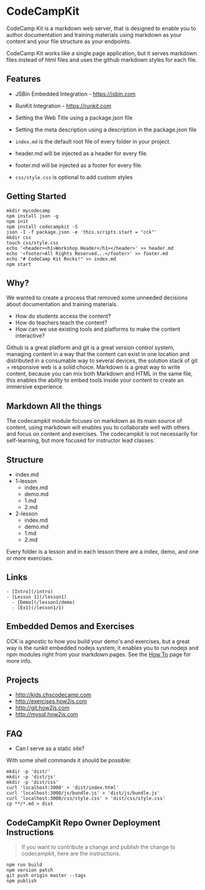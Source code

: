 # CodeCampKit

CodeCamp Kit is a markdown web server, that is designed to enable you to author documentation and training materials using markdown as your content and your file structure as your endpoints.

CodeCamp Kit works like a single page application, but it serves markdown files instead of html files and uses the github markdown styles for each file.

## Features

* JSBin Embedded Integration - https://jsbin.com
* RunKit Integration - https://runkit.com

* Setting the Web Title using a package.json file
* Setting the meta description using a description in the package.json file
* `index.md` is the default root file of every folder in your project.
* header.md will be injected as a header for every file.
* footer.md will be injected as a footer for every file.
* `css/style.css` is optional to add custom styles


## Getting Started

```
mkdir mycodecamp
npm install json -g
npm init
npm install codecampkit -S
json -I -f package.json -e 'this.scripts.start = "cck"'
mkdir css
touch css/style.css
echo '<header><h1>Workshop Header</h1></header>' >> header.md
echo '<footer>All Rights Reserved...</footer>' >> footer.md
echo "# CodeCamp Kit Rocks!" >> index.md
npm start
```

## Why?

We wanted to create a process that removed some unneeded decisions about documentation and training materials.

- How do students access the content?
- How do teachers teach the content?
- How can we use existing tools and platforms to make the content interactive?

Github is a great platform and git is a great version control system, managing content in a way that the content can exist in one location and distributed in a consumable way to several devices, the solution stack of git + responsive web is a solid choice. Markdown is a great way to write content, because you can mix both Markdown and HTML in the same file, this enables the ability to embed tools inside your content to create an immersive experience.

## Markdown All the things

The codecampkit module focuses on markdown as its main source of content, using markdown will enables you to collaborate well with others and focus on content and exercises.  The codecampkit is not necessarily for self-learning, but more focused for instructor lead classes.

## Structure

- index.md
- 1-lesson
  - index.md
  - demo.md
  - 1.md
  - 2.md
- 2-lesson
  - index.md
  - demo.md
  - 1.md
  - 2.md

Every folder is a lesson and in each lesson there are a index, demo, and one or more exercises.

## Links

```
- [Intro](/intro)
- [Lesson 1](/lesson1)
  - [Demo](/lesson1/demo)
  - [Ex1](/lesson1/1)
```

## Embedded Demos and Exercises

CCK is agnostic to how you build your demo's and exercises, but a great way is the runkit embedded nodejs system, it enables you to run nodejs and npm modules right from your markdown pages.  See the [How To](/howto.md) page for more info.

## Projects

* http://kids.chscodecamp.com
* http://exercises.how2js.com
* http://git.how2js.com
* http://mysql.how2js.com

## FAQ

* Can I serve as a static site?

With some shell commands it should be possible:

```
mkdir -p 'dist/'
mkdir -p 'dist/js'
mkdir -p 'dist/css'
curl 'localhost:3000' > 'dist/index.html'
curl 'localhost:3000/js/bundle.js' > 'dist/js/bundle.js'
curl 'localhost:3000/css/style.css' > 'dist/css/style.css'
cp **/*.md > dist
```

## CodeCampKit Repo Owner Deployment Instructions

> If you want to contribute a change and publish the change to codecampkit, here are the instructions.

```
npm run build
npm version patch
git push origin master --tags
npm publish
```
